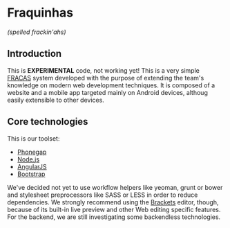 # Fraquinhas #
_(spelled frackin'ahs)_

## Introduction ##

This is **EXPERIMENTAL** code, not working yet!
This is a very simple [FRACAS](http://en.wikipedia.org/wiki/Failure_reporting,_analysis,_and_corrective_action_system) system developed with the purpose of extending the team's knowledge on modern web development techniques.
It is composed of a website and a mobile app targeted mainly on Android devices, althoug easily extensible to other devices.

## Core technologies ##

This is our toolset:
* [Phonegap](http://phonegap.com)
* [Node.js](nodejs.org)
* [AngularJS](angularjs.org)
* [Bootstrap](getbootstrap.com)

We've decided not yet to use workflow helpers like yeoman, grunt or bower and stylesheet preprocessors like SASS or LESS in order to reduce dependencies.
We strongly recommend using the [Brackets](brackets.io) editor, though, because of its built-in live preview and other Web editing specific features.
For the backend, we are still investigating some backendless technologies.
